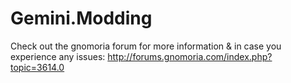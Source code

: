 Gemini.Modding
======================
Check out the gnomoria forum for more information & in case you experience any issues: http://forums.gnomoria.com/index.php?topic=3614.0
